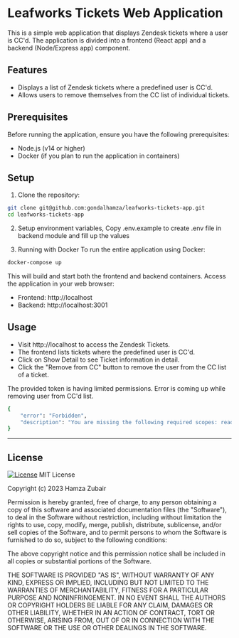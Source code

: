 # Leafworks Tickets Web Application

This is a simple web application that displays Zendesk tickets where a user is CC'd. The application is divided into a frontend (React app) and a backend (Node/Express app) component.

## Features

- Displays a list of Zendesk tickets where a predefined user is CC'd.
- Allows users to remove themselves from the CC list of individual tickets.

## Prerequisites

Before running the application, ensure you have the following prerequisites:

- Node.js (v14 or higher)
- Docker (if you plan to run the application in containers)

## Setup

1. Clone the repository:
```bash
git clone git@github.com:gondalhamza/leafworks-tickets-app.git
cd leafworks-tickets-app
```

2. Setup environment variables, 
Copy .env.example to create .env file in backend module and fill up the values


3. Running with Docker
To run the entire application using Docker:

```bash
docker-compose up
```
This will build and start both the frontend and backend containers.
Access the application in your web browser:

 - Frontend: http://localhost
 - Backend: http://localhost:3001

## Usage
- Visit http://localhost to access the Zendesk Tickets.
- The frontend lists tickets where the predefined user is CC'd.
- Click on Show Detail to see Ticket information in detail.
- Click the "Remove from CC" button to remove the user from the CC list of a ticket.

The provided token is having limited permissions. Error is coming up while removing user from CC'd list.
```bash
{
    "error": "Forbidden",
    "description": "You are missing the following required scopes: read"
}
```

---
## License

[![License](http://img.shields.io/:license-mit-blue.svg?style=flat-square)](http://badges.mit-license.org)
MIT License

Copyright (c) 2023 Hamza Zubair

Permission is hereby granted, free of charge, to any person obtaining a copy
of this software and associated documentation files (the "Software"), to deal
in the Software without restriction, including without limitation the rights
to use, copy, modify, merge, publish, distribute, sublicense, and/or sell
copies of the Software, and to permit persons to whom the Software is
furnished to do so, subject to the following conditions:

The above copyright notice and this permission notice shall be included in all
copies or substantial portions of the Software.

THE SOFTWARE IS PROVIDED "AS IS", WITHOUT WARRANTY OF ANY KIND, EXPRESS OR
IMPLIED, INCLUDING BUT NOT LIMITED TO THE WARRANTIES OF MERCHANTABILITY,
FITNESS FOR A PARTICULAR PURPOSE AND NONINFRINGEMENT. IN NO EVENT SHALL THE
AUTHORS OR COPYRIGHT HOLDERS BE LIABLE FOR ANY CLAIM, DAMAGES OR OTHER
LIABILITY, WHETHER IN AN ACTION OF CONTRACT, TORT OR OTHERWISE, ARISING FROM,
OUT OF OR IN CONNECTION WITH THE SOFTWARE OR THE USE OR OTHER DEALINGS IN THE
SOFTWARE.

